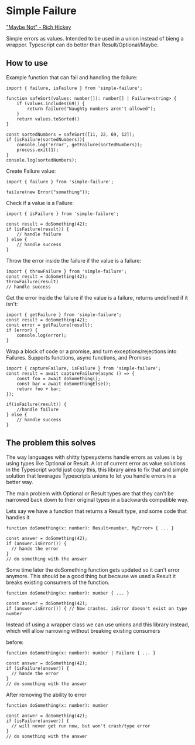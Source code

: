 # Simple Failure

["Maybe Not" - Rich Hickey](https://www.youtube.com/watch?v=YR5WdGrpoug)

Simple errors as values. Intended to be used in a union instead of bieng a wrapper. Typescript can do better than Result/Optional/Maybe.

## How to use

Example function that can fail and handling the failure:

```
import { failure, isFailure } from 'simple-failure';

function safeSort(values: number[]): number[] | Failure<string> {
    if (values.includes(69)) {
        return failure("Naughty numbers aren't allowed");
    }
    return values.toSorted()
}

const sortedNumbers = safeSort([11, 22, 69, 12]);
if (isFailure(sortedNumbers)){
    console.log('error', getFailure(sortedNumbers));
    process.exit(1);
}
console.log(sortedNumbers);
```

Create Failure value:

```
import { failure } from 'simple-failure';

failure(new Error("something"));

```

Check if a value is a Failure:

```
import { isFailure } from 'simple-failure';

const result = doSomething(42);
if (isFailure(result)) {
    // handle failure
} else {
    // handle success
}

```

Throw the error inside the failure if the value is a failure:

```
import { throwFailure } from 'simple-failure';
const result = doSomething(42);
throwFailure(result)
// handle success
```

Get the error inside the failure if the value is a failure, returns undefined if it isn't:

```
import { getFailure } from 'simple-failure';
const result = doSomething(42);
const error = getFailure(result);
if (error) {
    console.log(error);
}
```

Wrap a block of code or a promise, and turn exceptions/rejections into Failures. Supports functions, async functions, and Promises

```
import { captureFailure, isFailure } from 'simple-failure';
const result = await captureFailure(async () => {
    const foo = await doSomething();
    const bar = await doSomethingElse();
    return foo + bar;
});

if(isFailure(result)) {
    //handle failure
} else {
    // handle success
}
```

## The problem this solves

The way languages with shitty typesystems handle errors as values is by using types like Optional or Result. A lot of current error as value solutions in the Typescript world just copy this, this library aims to fix that and simple solution that leverages Typescripts unions to let you handle errors in a better way.

The main problem with Optional or Result types are that they can't be narrowed back down to their original types in a backwards compatible way.

Lets say we have a function that returns a Result type, and some code that handles it

```
function doSomething(x: number): Result<number, MyError> { ... }

const answer = doSomething(42);
if (answer.isError()) {
  // hande the error
}
// do something with the answer
```

Some time later the doSomething function gets updated so it can't error anymore. This should be a good thing but because we used a Result it breaks existing consumers of the function.

```
function doSomething(x: number): number { ... }

const answer = doSomething(42);
if (answer.isError()) { // Now crashes. isError doesn't exist on type number

```

Instead of using a wrapper class we can use unions and this library instead, which will allow narrowing without breaking existing consumers

before:

```
function doSomething(x: number): number | Failure { ... }

const answer = doSomething(42);
if (isFailure(answer)) {
  // hande the error
}
// do something with the answer
```

After removing the ability to error

```
function doSomething(x: number): number

const answer = doSomething(42);
if (isFailure(answer)) {
  // will never get run now, but won't crash/type error
}
// do something with the answer
```
